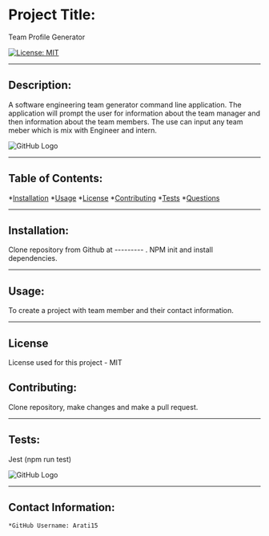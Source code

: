 # Project Title:

  Team Profile Generator

  [![License: MIT](https://img.shields.io/badge/License-MIT-yellow.svg)](https://opensource.org/licenses/MIT)
  
---

  ## Description:

  A software engineering team generator command line application. The application will prompt the user for information about the team manager and then information about the team members. The use can input any team meber which is mix with Engineer and intern.
 
 ![GitHub Logo](/Assets/teamProfile2.PNG)

  ---

  ## Table of Contents:
  *[Installation](#Installation) 
  *[Usage](#Usage)
  *[License](#License)
  *[Contributing](#Contribution)
  *[Tests](#Tests) 
  *[Questions](#Contact-Information)

---

  ## Installation:

  Clone repository from Github at ---------  . NPM init and install dependencies.

---

  ## Usage:

  To create  a project with team member and their contact information.

---

  ## License
  License used for this project - MIT
    

  ## Contributing:

  Clone repository, make changes and make a pull request.

---

  ## Tests:
  Jest (npm run test)

  ![GitHub Logo](/Assets/teamProfile1.PNG)

---

  ## Contact Information:
    *GitHub Username: Arati15
    
  